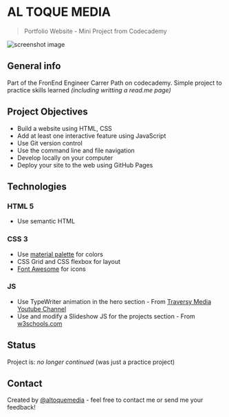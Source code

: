 # AL TOQUE MEDIA
> Portfolio Website - Mini Project from Codecademy


![screenshot image](https://res.cloudinary.com/altoque/image/upload/v1613658040/Screenshot-altoquemedia-project_rbsthi.png)

## General info
Part of the FronEnd Engineer Carrer Path on codecademy. Simple project to practice skills learned _(including writting a read.me page)_

## Project Objectives
* Build a website using HTML, CSS
* Add at least one interactive feature using JavaScript
* Use Git version control
* Use the command line and file navigation
* Develop locally on your computer
* Deploy your site to the web using GitHub Pages

## Technologies

### HTML 5
* Use semantic HTML

### CSS 3
* Use [material palette](https://www.materialpalette.com/cyan/lime) for colors
* CSS Grid and CSS flexbox for layout
* [Font Awesome](https://fontawesome.com/) for icons

### JS
* Use TypeWriter animation in the hero section - From [Traversy Media Youtube Channel](https://www.youtube.com/watch?v=POX3dT-pB4E)
* Use and modify a Slideshow JS for the projects section - From [w3schools.com](https://www.w3schools.com/howto/howto_js_slideshow.asp)

## Status
Project is: _no longer continued_ (was just a practice project)

## Contact
Created by [@altoquemedia](https://twitter.com/altoquemedia) - feel free to contact me or send me your feedback!
